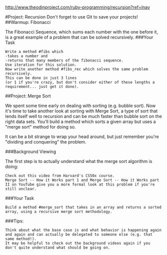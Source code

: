 http://www.theodinproject.com/ruby-programming/recursion?ref=lnav

#Project: Recursion
Don't forget to use Git to save your projects!
##Warmup: Fibonacci

The Fibonacci Sequence, which sums each number with the one before it, is a great example of a problem that can be solved recursively.
###Your Task

    Write a method #fibs which 
    -takes a number and 
    -returns that many members of the fibonacci sequence. 
    Use iteration for this solution.
    Now write another method #fibs_rec which solves the same problem recursively. 
    This can be done in just 3 lines 
    (or 1 if you're crazy, but don't consider either of these lengths a requirement... just get it done).

##Project: Merge Sort

We spent some time early on dealing with sorting (e.g. bubble sort). Now it's time to take another look at sorting with Merge Sort, a type of sort that lends itself well to recursion and can be much faster than bubble sort on the right data sets. You'll build a method which sorts a given array but uses a "merge sort" method for doing so.

It can be a bit strange to wrap your head around, but just remember you're "dividing and conquering" the problem.

###Background Viewing

The first step is to actually understand what the merge sort algorithm is doing:

    Check out this video from Harvard's CS50x course.
    Merge Sort -- How it Works part 1 and Merge Sort -- How it Works part II on YouTube give you a more formal look at this problem if you're still unclear.

###Your Task

    Build a method #merge_sort that takes in an array and returns a sorted array, using a recursive merge sort methodology.

###Tips:

    Think about what the base case is and what behavior is happening again and again and can actually be delegated to someone else (e.g. that same method!).
    It may be helpful to check out the background videos again if you don't quite understand what should be going on.